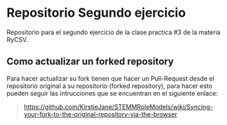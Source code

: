 # Repositorio Segundo ejercicio

Repositorio para el segundo ejercicio de la clase practica #3 de la materia RyCSV.

## Como actualizar un forked repository

Para hacer actualizar su fork tienen que hacer un Pull-Request desde el repositorio original a su repositorio (forked repository), para hacer esto pueden seguir las intrucciones que se encuentran en el siguiente enlace:

> https://github.com/KirstieJane/STEMMRoleModels/wiki/Syncing-your-fork-to-the-original-repository-via-the-browser   